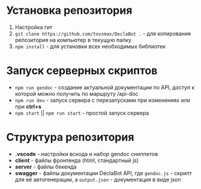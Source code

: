 # Установка репозитория

1. Настройка гит
2. `git clone https://github.com/tovsmax/DeclaBot .` - для копирования репозитория на компьютер в текущую папку
3. `npm install` - для установки всех необходимых библиотек

# Запуск серверных скриптов

- `npm run gendoc` - создание актуальной документации по API, доступ к которой можно получить по маршруту /api-doc
- `npm run dev` - запуск сервера с перезапусками при изменениях или при **ctrl+s**
- `npm start` || `npm run start` - простой запуск сервера

# Структура репозитория

- **.vscode** - настройки вскода и набор gendoc сниппетов
- **client** - файлы фронтенда (html, стандартный js)
- **server** - файлы бекенда
- **swagger** - файлы документации DeclaBot API, где `gendoc.js` - скрипт для её автогенерации, а `output.json` - документация в виде json